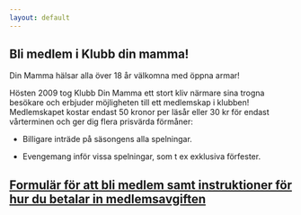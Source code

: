 ```yaml
---
layout: default
---
```


## Bli medlem i Klubb din mamma!

Din Mamma hälsar alla över 18 år välkomna med öppna armar!

Hösten 2009 tog Klubb Din Mamma ett stort kliv närmare sina trogna besökare och erbjuder möjligheten till ett medlemskap i klubben! Medlemskapet kostar endast 50 kronor per läsår eller 30 kr för endast vårterminen och ger dig flera prisvärda förmåner:

* Billigare inträde på säsongens alla spelningar.

* Evengemang inför vissa spelningar, som t ex exklusiva förfester.

## <a href="https://forms.gle/2TfbFeaV1RwUMQXA7" target="_blank">Formulär för att bli medlem samt instruktioner för hur du betalar in medlemsavgiften</a>
